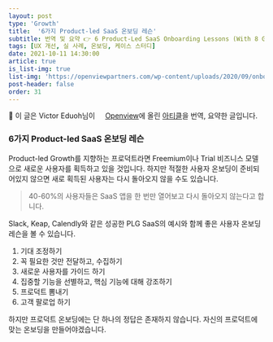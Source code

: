 ```yaml
---
layout: post
type: 'Growth'
title:  '6가지 Product-led SaaS 온보딩 레슨'
subtitle: 번역 및 요약 👉 6 Product-Led SaaS Onboarding Lessons (With 8 Great Examples)
tags: [UX 개선, 실 사례, 온보딩, 케이스 스터디]
date: 2021-10-11 14:30:00
article: true
is_list-img: true
list-img: 'https://openviewpartners.com/wp-content/uploads/2020/09/onboarding-examples.png'
post-header: false
order: 31
---
```


<p class="text-gray">
 🔗 이 글은 Victor Eduoh님이 <a href='https://openviewpartners.com/blog/' target='blank' rel='nofollow' id='outlink1' onclick='clickedOutlink(outlink1)'><img src='https://www.google.com/s2/favicons?sz=64&domain=https://openviewpartners.com/' style='display:inline; height: 1em; position: relative; bottom: -2px; margin-right: 2px;'>Openview</a>에 올린 <a href='https://openviewpartners.com/blog/product-onboarding-examples/#.YfpxPlgzb0o' target='blank' rel='nofollow' id='outlink2' onclick='clickedOutlink(outlink2)'>아티클</a>을 번역, 요약한 글입니다.
</p>

### 6가지 Product-led SaaS 온보딩 레슨

Product-led Growth를 지향하는 프로덕트라면 Freemium이나 Trial 비즈니스 모델으로 새로운 사용자를 획득하고 있을 것입니다. 하지만 적절한 사용자 온보딩이 준비되어있지 않으면 새로 획득된 사용자는 다시 돌아오지 않을 수도 있습니다.

> 40-60%의 사용자들은 SaaS 앱을 한 번만 열어보고 다시 돌아오지 않는다고 합니다.

Slack, Keap, Calendly와 같은 성공한 PLG SaaS의 예시와 함께 좋은 사용자 온보딩 레슨을 볼 수 있습니다.

1. 기대 조정하기
2. 꼭 필요한 것만 전달하고, 수집하기
3. 새로운 사용자를 가이드 하기
4. 집중할 기능을 선별하고, 핵심 기능에 대해 강조하기
5. 프로덕트 뽐내기
6. 고객 팔로업 하기

하지만 프로덕트 온보딩에는 단 하나의 정답은 존재하지 않습니다. 자신의 프로덕트에 맞는 온보딩을 만들어야겠습니다.